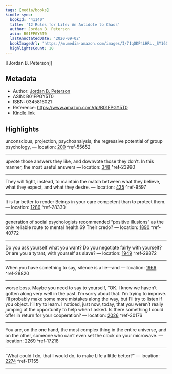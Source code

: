 ```yaml
---
tags: [media/books]
kindle-sync:
  bookId: '41140'
  title: '12 Rules for Life: An Antidote to Chaos'
  author: Jordan B. Peterson
  asin: B01FPGY5T0
  lastAnnotatedDate: '2020-09-02'
  bookImageUrl: 'https://m.media-amazon.com/images/I/71qOKP4LHRL._SY160.jpg'
  highlightsCount: 10
---
```

[[Jordan B. Peterson]]

## Metadata
* Author: [Jordan B. Peterson](https://www.amazon.com/Jordan-B-Peterson/e/B001HMLIKQ/ref=dp_byline_cont_ebooks_1)
* ASIN: B01FPGY5T0
* ISBN: 0345816021
* Reference: https://www.amazon.com/dp/B01FPGY5T0
* [Kindle link](kindle://book?action=open&asin=B01FPGY5T0)

## Highlights
unconscious, projection, psychoanalysis, the regressive potential of group psychology, — location: [200](kindle://book?action=open&asin=B01FPGY5T0&location=200) ^ref-55652

---
upvote those answers they like, and downvote those they don’t. In this manner, the most useful answers — location: [348](kindle://book?action=open&asin=B01FPGY5T0&location=348) ^ref-23990

---
They will fight, instead, to maintain the match between what they believe, what they expect, and what they desire. — location: [435](kindle://book?action=open&asin=B01FPGY5T0&location=435) ^ref-9597

---
It is far better to render Beings in your care competent than to protect them. — location: [1286](kindle://book?action=open&asin=B01FPGY5T0&location=1286) ^ref-28330

---
generation of social psychologists recommended “positive illusions” as the only reliable route to mental health.69 Their credo? — location: [1890](kindle://book?action=open&asin=B01FPGY5T0&location=1890) ^ref-40772

---
Do you ask yourself what you want? Do you negotiate fairly with yourself? Or are you a tyrant, with yourself as slave? — location: [1949](kindle://book?action=open&asin=B01FPGY5T0&location=1949) ^ref-29872

---
When you have something to say, silence is a lie—and — location: [1966](kindle://book?action=open&asin=B01FPGY5T0&location=1966) ^ref-28820

---
worse boss. Maybe you need to say to yourself, “OK. I know we haven’t gotten along very well in the past. I’m sorry about that. I’m trying to improve. I’ll probably make some more mistakes along the way, but I’ll try to listen if you object. I’ll try to learn. I noticed, just now, today, that you weren’t really jumping at the opportunity to help when I asked. Is there something I could offer in return for your cooperation? — location: [2026](kindle://book?action=open&asin=B01FPGY5T0&location=2026) ^ref-30176

---
You are, on the one hand, the most complex thing in the entire universe, and on the other, someone who can’t even set the clock on your microwave. — location: [2269](kindle://book?action=open&asin=B01FPGY5T0&location=2269) ^ref-17218

---
“What could I do, that I would do, to make Life a little better?” — location: [2274](kindle://book?action=open&asin=B01FPGY5T0&location=2274) ^ref-17155

---
